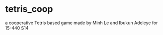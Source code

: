 tetris_coop
===========

a cooperative Tetris based game made by Minh Le and Ibukun Adeleye for 15-440 S14
